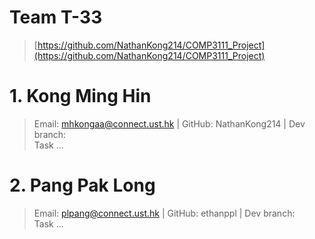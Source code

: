 # Team T-33

> [https://github.com/NathanKong214/COMP3111_Project](https://github.com/NathanKong214/COMP3111_Project)

# 1. Kong Ming Hin
> Email: mhkongaa@connect.ust.hk | GitHub: NathanKong214 | Dev branch:  
> Task ...

# 2. Pang Pak Long
> Email: plpang@connect.ust.hk | GitHub: ethanppl | Dev branch:  
> Task ...
